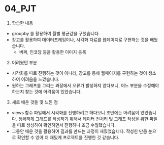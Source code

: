 # 04_PJT
1. 학습한 내용
- groupby 를 활용하여 월별 평균값을 구했습니다.
- 장고를 활용하여 데이터프레임이나, 시각화 자료를 웹페이지로 구현하는 것을 배웠습니다.
    - 버퍼, 인코딩 등을 활용한 이미지 등록

2. 어려웠던 부분
- 시각화를 따로 진행하는 것이 아니라, 장고를 통해 웹페이지를 구현하는 것이 생소하여 어려움을 느꼈습니다.
- 원하는 그래프를 그리는 과정에서 오류가 발생하지 않다보니, 어느 부분을 수정해야하는지 찾는 것에 어려움이 있었습니다.

3. 새로 배운 것들 및 느낀 점
- views 함수 파일에서 시각화를 진행하려고 하다보니 초반에는 어려움이 있었습니다. 정확하게 그래프를 작성하기 위해서 데이터 전처리 및 그래프 작성을 위한 파일을 따로 생성하여 확인하면서 진행하니 조금 수월했습니다.
- 그동안 배운 것을 활용하여 결과를 만드는 과정이 재밌었습니다. 작성한 만큼 눈으로 확인할 수 있어 더 재밌게 프로젝트를 진행한 것 같습니다.
